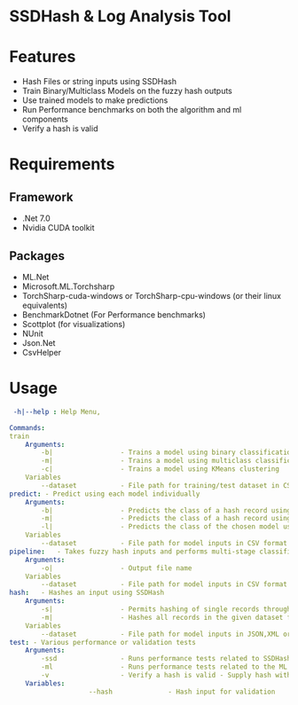 # SSDHash & Log Analysis Tool

# Features
- Hash Files or string inputs using SSDHash
- Train Binary/Multiclass Models on the fuzzy hash outputs
- Use trained models to make predictions
- Run Performance benchmarks on both the algorithm and ml components
- Verify a hash is valid

# Requirements
## Framework
- .Net 7.0
- Nvidia CUDA toolkit

## Packages
- ML.Net
- Microsoft.ML.Torchsharp
- TorchSharp-cuda-windows or TorchSharp-cpu-windows (or their linux equivalents)
- BenchmarkDotnet (For Performance benchmarks)
- Scottplot (for visualizations)
- NUnit
- Json.Net
- CsvHelper

# Usage
```yaml
 -h|--help : Help Menu,

Commands:
train 
    Arguments:
        -b|                 - Trains a model using binary classification (benign, malicious)
        -m|                 - Trains a model using multiclass classification (c&c, dos etc.)
        -c|                 - Trains a model using KMeans clustering
    Variables
        --dataset           - File path for training/test dataset in CSV format
predict: - Predict using each model individually
    Arguments:
        -b|                 - Predicts the class of a hash record using a binary classification model  (benign, malicious)
        -m|                 - Predicts the class of a hash record using a multiclass classification model (c&c, dos etc.)
        -l|                 - Predicts the class of the chosen model using a labelled dataset, outputting relevant accuracy metrics
    Variables
        --dataset           - File path for model inputs in CSV format
pipeline:   - Takes fuzzy hash inputs and performs multi-stage classification, outputting malicious records and their behaviour type in file output
    Arguments:
        -o|                 - Output file name
    Variables
        --dataset           - File path for model inputs in CSV format
hash:   - Hashes an input using SSDHash
    Arguments:
        -s|                 - Permits hashing of single records through an interactive session
        -m|                 - Hashes all records in the given dataset file
    Variables
        --dataset           - File path for model inputs in JSON,XML or CSV format
test: - Various performance or validation tests
    Arguments:
        -ssd                - Runs performance tests related to SSDHash (Performance tests must be run in Release mode)
        -ml                 - Runs performance tests related to the ML classifiers (Performance tests must be run in Release mode)
        -v                  - Verify a hash is valid - Supply hash with --hash
    Variables:
                    --hash              - Hash input for validation


